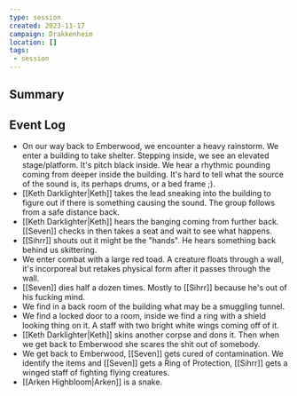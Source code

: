 ```yaml
---
type: session
created: 2023-11-17
campaign: Drakkenheim
location: []
tags:
 - session
---
```



## Summary

## Event Log

- On our way back to Emberwood, we encounter a heavy rainstorm. We enter a building to take shelter. Stepping inside, we see an elevated stage/platform. It's pitch black inside. We hear a rhythmic pounding coming from deeper inside the building. It's hard to tell what the source of the sound is, its perhaps drums, or a bed frame ;).
- [[Keth Darklighter|Keth]] takes the lead sneaking into the building to figure out if there is something causing the sound. The group follows from a safe distance back.
- [[Keth Darklighter|Keth]] hears the banging coming from further back. [[Seven]] checks in then takes a seat and wait to see what happens.
- [[Sihrr]] shouts out it might be the "hands". He hears something back behind us skittering.
- We enter combat with a large red toad. A creature floats through a wall, it's incorporeal but retakes physical form after it passes through the wall.
- [[Seven]] dies half a dozen times. Mostly to [[Sihrr]] because he's out of his fucking mind.
- We find in a back room of the building what may be a smuggling tunnel.
- We find a locked door to a room, inside we find a ring with a shield looking thing on it. A staff with two bright white wings coming off of it.
- [[Keth Darklighter|Keth]] skins another corpse and dons it. Then when we get back to Emberwood she scares the shit out of somebody.
- We get back to Emberwood, [[Seven]] gets cured of contamination. We identify the items and [[Seven]] gets a Ring of Protection, [[Sihrr]] gets a winged staff of fighting flying creatures.
- [[Arken Highbloom|Arken]] is a snake.
